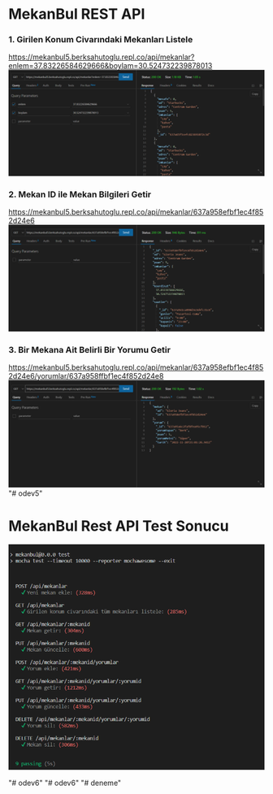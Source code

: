 # MekanBul REST API 

### 1. Girilen Konum Civarındaki Mekanları Listele
https://mekanbul5.berksahutoglu.repl.co/api/mekanlar?enlem=37.83226584629666&boylam=30.524732239878013
![1](/resimler/konum.png)

### 2. Mekan ID ile Mekan Bilgileri Getir
https://mekanbul5.berksahutoglu.repl.co/api/mekanlar/637a958efbf1ec4f852d24e6
![2](/resimler/mekan.png)

### 3. Bir Mekana Ait Belirli Bir Yorumu Getir
https://mekanbul5.berksahutoglu.repl.co/api/mekanlar/637a958efbf1ec4f852d24e6/yorumlar/637a958ffbf1ec4f852d24e8
![3](/resimler/yorum.png)"# odev5" 


# MekanBul Rest API Test Sonucu
![](/resimler/terminalsonuc.png)

"# odev6" 
"# odev6" 
"# deneme" 
